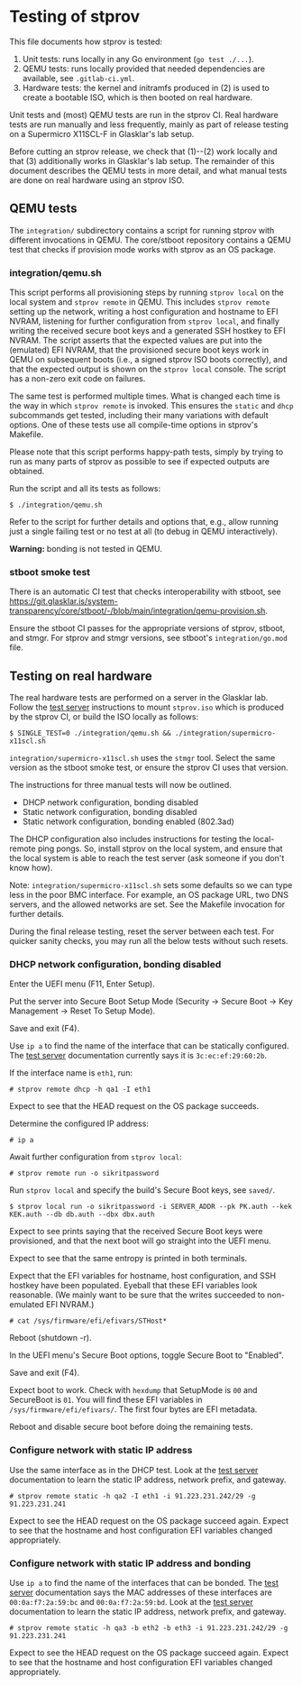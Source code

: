 # Testing of stprov

This file documents how stprov is tested:

  1. Unit tests: runs locally in any Go environment (`go test ./...`).
  2. QEMU tests: runs locally provided that needed dependencies are available,
     see `.gitlab-ci.yml`.
  3. Hardware tests: the kernel and initramfs produced in (2) is used to create
     a bootable ISO, which is then booted on real hardware.

Unit tests and (most) QEMU tests are run in the stprov CI.  Real hardware tests
are run manually and less frequently, mainly as part of release testing on a
Supermicro X11SCL-F in Glasklar's lab setup.

Before cutting an stprov release, we check that (1)--(2) work locally and that
(3) additionally works in Glasklar's lab setup.  The remainder of this document
describes the QEMU tests in more detail, and what manual tests are done on real
hardware using an stprov ISO.

## QEMU tests

The `integration/` subdirectory contains a script for running stprov with
different invocations in QEMU.  The core/stboot repository contains a QEMU test
that checks if provision mode works with stprov as an OS package.

### integration/qemu.sh

This script performs all provisioning steps by running `stprov local` on the
local system and `stprov remote` in QEMU.  This includes `stprov remote` setting
up the network, writing a host configuration and hostname to EFI NVRAM,
listening for further configuration from `stprov local`, and finally writing the
received secure boot keys and a generated SSH hostkey to EFI NVRAM.  The script
asserts that the expected values are put into the (emulated) EFI NVRAM, that the
provisioned secure boot keys work in QEMU on subsequent boots (i.e., a signed
stprov ISO boots correctly), and that the expected output is shown on the
`stprov local` console.  The script has a non-zero exit code on failures.

The same test is performed multiple times.  What is changed each time is the way
in which `stprov remote` is invoked.  This ensures the `static` and `dhcp`
subcommands get tested, including their many variations with default options.
One of these tests use all compile-time options in stprov's Makefile.

Please note that this script performs happy-path tests, simply by trying to run
as many parts of stprov as possible to see if expected outputs are obtained.

Run the script and all its tests as follows:

    $ ./integration/qemu.sh

Refer to the script for further details and options that, e.g., allow running
just a single failing test or no test at all (to debug in QEMU interactively).

**Warning:** bonding is not tested in QEMU.

### stboot smoke test

There is an automatic CI test that checks interoperability with stboot, see
<https://git.glasklar.is/system-transparency/core/stboot/-/blob/main/integration/qemu-provision.sh>.

Ensure the stboot CI passes for the appropriate versions of stprov, stboot, and
stmgr.  For stprov and stmgr versions, see stboot's `integration/go.mod` file.

## Testing on real hardware

The real hardware tests are performed on a server in the Glasklar lab.  Follow
the [test server][] instructions to mount `stprov.iso` which is produced by the
stprov CI, or build the ISO locally as follows:

    $ SINGLE_TEST=0 ./integration/qemu.sh && ./integration/supermicro-x11scl.sh

`integration/supermicro-x11scl.sh` uses the `stmgr` tool.  Select the same
version as the stboot smoke test, or ensure the stprov CI uses that version.

The instructions for three manual tests will now be outlined.

  - DHCP network configuration, bonding disabled
  - Static network configuration, bonding disabled
  - Static network configuration, bonding enabled (802.3ad)

The DHCP configuration also includes instructions for testing the local-remote
ping pongs.  So, install stprov on the local system, and ensure that the local
system is able to reach the test server (ask someone if you don't know how).

Note: `integration/supermicro-x11scl.sh` sets some defaults so we can type less
in the poor BMC interface.  For example, an OS package URL, two DNS servers, and
the allowed networks are set.  See the Makefile invocation for further details.

During the final release testing, reset the server between each test.  For
quicker sanity checks, you may run all the below tests without such resets.

[test server]: https://git.glasklar.is/glasklar/services/bootlab/-/blob/main/stime.md

### DHCP network configuration, bonding disabled

Enter the UEFI menu (F11, Enter Setup).

Put the server into Secure Boot Setup Mode (Security -> Secure Boot -> Key
Management -> Reset To Setup Mode).

Save and exit (F4).

Use `ip a` to find the name of the interface that can be statically configured.
The [test server][] documentation currently says it is `3c:ec:ef:29:60:2b`.

If the interface name is `eth1`, run:

    # stprov remote dhcp -h qa1 -I eth1

Expect to see that the HEAD request on the OS package succeeds.

Determine the configured IP address:

    # ip a

Await further configuration from `stprov local`:

    # stprov remote run -o sikritpassword

Run `stprov local` and specify the build's Secure Boot keys, see `saved/`.

    $ stprov local run -o sikritpassword -i SERVER_ADDR --pk PK.auth --kek KEK.auth --db db.auth --dbx dbx.auth

Expect to see prints saying that the received Secure Boot keys were
provisioned, and that the next boot will go straight into the UEFI menu.

Expect to see that the same entropy is printed in both terminals.

Expect that the EFI variables for hostname, host configuration, and SSH hostkey
have been populated.  Eyeball that these EFI variables look reasonable.  (We
mainly want to be sure that the writes succeeded to non-emulated EFI NVRAM.)

    # cat /sys/firmware/efi/efivars/STHost*

Reboot (shutdown -r).

In the UEFI menu's Secure Boot options, toggle Secure Boot to "Enabled".

Save and exit (F4).

Expect boot to work.  Check with `hexdump` that SetupMode is `00` and
SecureBoot is `01`.  You will find these EFI variables in
`/sys/firmware/efi/efivars/`.  The first four bytes are EFI metadata.

Reboot and disable secure boot before doing the remaining tests.

### Configure network with static IP address

Use the same interface as in the DHCP test.  Look at the [test server][]
documentation to learn the static IP address, network prefix, and gateway.

    # stprov remote static -h qa2 -I eth1 -i 91.223.231.242/29 -g 91.223.231.241

Expect to see the HEAD request on the OS package succeed again.  Expect to see
that the hostname and host configuration EFI variables changed appropriately.

### Configure network with static IP address and bonding

Use `ip a` to find the name of the interfaces that can be bonded.  The [test
server][] documentation says the MAC addresses of these interfaces are
`00:0a:f7:2a:59:bc` and `00:0a:f7:2a:59:bd`.  Look at the [test server][]
documentation to learn the static IP address, network prefix, and gateway.

    # stprov remote static -h qa3 -b eth2 -b eth3 -i 91.223.231.242/29 -g 91.223.231.241

Expect to see the HEAD request on the OS package succeed again.  Expect to see
that the hostname and host configuration EFI variables changed appropriately.
